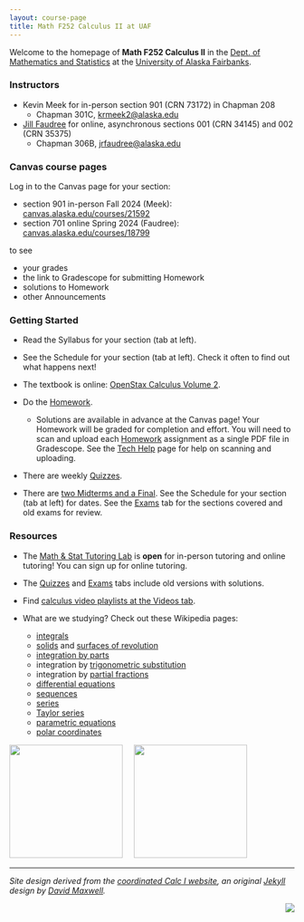 ```yaml
---
layout: course-page
title: Math F252 Calculus II at UAF
---
```


Welcome to the homepage of **Math F252 Calculus II** in the [Dept. of Mathematics and Statistics](http://www.uaf.edu/dms/) at the [University of Alaska Fairbanks](http://www.uaf.edu/).

### Instructors

  * Kevin Meek for in-person section 901 (CRN 73172) in Chapman 208
    * Chapman 301C, [krmeek2@alaska.edu](mailto:krmeek2@alaska.edu)
  * [Jill Faudree](https://jrfaudree.github.io/) for online, asynchronous sections 001 (CRN 34145) and 002 (CRN 35375)
    * Chapman 306B, [jrfaudree@alaska.edu](mailto:jrfaudree@alaska.edu)

### Canvas course pages

Log in to the Canvas page for your section:

  * section 901 in-person Fall 2024 (Meek): [canvas.alaska.edu/courses/21592](https://canvas.alaska.edu/courses/21592)
  * section 701 online Spring 2024 (Faudree): [canvas.alaska.edu/courses/18799](https://canvas.alaska.edu/courses/18799)

to see

  * your grades
  * the link to Gradescope for submitting Homework
  * solutions to Homework
  * other Announcements

### Getting Started

* Read the Syllabus for your section (tab at left).

* See the Schedule for your section (tab at left).  Check it often to find out what happens next!

* The textbook is online: [OpenStax Calculus Volume 2](https://openstax.org/details/books/calculus-volume-2).

* Do the [Homework](homework.html).

  * Solutions are available in advance at the Canvas page!  Your Homework will be graded for completion and effort.  You will need to scan and upload each [Homework](homework.html) assignment as a single PDF file in Gradescope.  See the [Tech Help](techHelp.html) page for help on scanning and uploading.

* There are weekly [Quizzes](quizzes.html).

* There are [two Midterms and a Final](exams.html).  See the Schedule for your section (tab at left) for dates.  See the [Exams](exams.html) tab for the sections covered and old exams for review.

### Resources

* The [Math & Stat Tutoring Lab](https://www.uaf.edu/dms/mathlab/index.php) is **open** for in-person tutoring and online tutoring!  You can sign up for online tutoring.

* The [Quizzes](quizzes.html) and [Exams](exams.html) tabs include old versions with solutions.

* Find [calculus video playlists at the Videos tab](videos.html).

* What are we studying?  Check out these Wikipedia pages:
   * [integrals](https://en.wikipedia.org/wiki/Integral)
   * [solids](https://en.wikipedia.org/wiki/Solid_of_revolution) and [surfaces of revolution](https://en.wikipedia.org/wiki/Surface_of_revolution)
   * [integration by parts](https://en.wikipedia.org/wiki/Integration_by_parts)
   * integration by [trigonometric substitution](https://en.wikipedia.org/wiki/Trigonometric_substitution)
   * integration by [partial fractions](https://en.wikipedia.org/wiki/Partial_fraction_decomposition)
   * [differential equations](https://en.wikipedia.org/wiki/Ordinary_differential_equation)
   * [sequences](https://en.wikipedia.org/wiki/Sequence)
   * [series](https://en.wikipedia.org/wiki/Series_(mathematics))
   * [Taylor series](https://en.wikipedia.org/wiki/Taylor_series)
   * [parametric equations](https://en.wikipedia.org/wiki/Parametric_equation)
   * [polar coordinates](https://en.wikipedia.org/wiki/Polar_coordinate_system)

[<img src="assets/images/solid.png" height="200">](https://en.wikipedia.org/wiki/Solid_of_revolution "solid of revolution") &nbsp; &nbsp; [<img src="assets/images/ln.gif" height="200">](https://en.wikipedia.org/wiki/Taylor_series "Taylor series of y=ln x")

---
_Site design derived from the [coordinated Calc I website](https://uaf-math251.github.io/), an original [Jekyll](https://jekyllrb.com/) design by [David Maxwell](https://damaxwell.github.io/)._

[<img src="assets/images/GitHub-Mark-32px.png" align="right">](https://github.com/uaf-math251/calc2 "github repository for this site")
